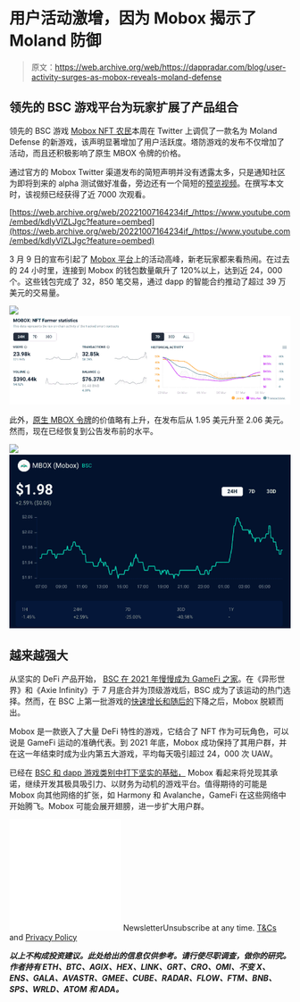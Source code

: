 # 用户活动激增，因为 Mobox 揭示了 Moland 防御

> 原文：<https://web.archive.org/web/https://dappradar.com/blog/user-activity-surges-as-mobox-reveals-moland-defense>

## 领先的 BSC 游戏平台为玩家扩展了产品组合

领先的 BSC 游戏 [Mobox NFT 农民](https://web.archive.org/web/20221007164234/https://dappradar.com/binance-smart-chain/games/mobox-nft-farmer)本周在 Twitter 上调侃了一款名为 Moland Defense 的新游戏，该声明显著增加了用户活跃度。塔防游戏的发布不仅增加了活动，而且还积极影响了原生 MBOX 令牌的价格。

通过官方的 Mobox Twitter 渠道发布的简短声明并没有透露太多，只是通知社区为即将到来的 alpha 测试做好准备，旁边还有一个简短的[预览视频](https://web.archive.org/web/20221007164234/https://twitter.com/MOBOX_Official/status/1501398712580710400)。在撰写本文时，该视频已经获得了近 7000 次观看。

[https://web.archive.org/web/20221007164234if_/https://www.youtube.com/embed/kdlyVlZLJgc?feature=oembed](https://web.archive.org/web/20221007164234if_/https://www.youtube.com/embed/kdlyVlZLJgc?feature=oembed)

3 月 9 日的宣布引起了 [Mobox 平台](https://web.archive.org/web/20221007164234/https://dappradar.com/binance-smart-chain/games/mobox-nft-farmer)上的活动高峰，新老玩家都来看热闹。在过去的 24 小时里，连接到 Mobox 的钱包数量飙升了 120%以上，达到近 24，000 个。这些钱包完成了 32，850 笔交易，通过 dapp 的智能合约推动了超过 39 万美元的交易量。

![](img/c91ecc707026a09afc6fa37a4e9fca17.png)![Mobox Moland](img/71fb8efd28a50a43ad2b3e00f4452acf.png)

此外，[原生 MBOX 令牌](https://web.archive.org/web/20221007164234/https://dappradar.com/hub/token/bsc/MBOX?from=0x3203c9e46ca618c8c1ce5dc67e7e9d75f5da2377)的价值略有上升，在发布后从 1.95 美元升至 2.06 美元。然而，现在已经恢复到公告发布前的水平。

![](img/6571628b93003e7040eb585a51c10068.png)![](img/11745bcb96fd37ae5099011233df0faa.png)

## 越来越强大

从坚实的 DeFi 产品开始， [BSC 在 2021 年慢慢成为 GameFi 之家](https://web.archive.org/web/20221007164234/https://dappradar.com/blog/2021-dapp-industry-report/#games)。在《异形世界》和《Axie Infinity》于 7 月底合并为顶级游戏后，BSC 成为了该运动的热门选择。然而，在 BSC 上第一批游戏的[快速增长和随后的](https://web.archive.org/web/20221007164234/https://dappradar.com/blog/2021-dapp-industry-report/#games)下降之后，Mobox 脱颖而出。

Mobox 是一款嵌入了大量 DeFi 特性的游戏，它结合了 NFT 作为可玩角色，可以说是 GameFi 运动的准确代表。到 2021 年底，Mobox 成功保持了其用户群，并在这一年结束时成为业内第五大游戏，平均每天吸引超过 24，000 次 UAW。

已经在 [BSC 和 dapp 游戏类别中打下坚实的基础，](https://web.archive.org/web/20221007164234/https://dappradar.com/rankings/protocol/binance-smart-chain/category/games) Mobox 看起来将兑现其承诺，继续开发其极具吸引力、以财务为动机的游戏平台。值得期待的可能是 Mobox 向其他网络的扩张，如 Harmony 和 Avalanche，GameFi 在这些网络中开始腾飞。Mobox 可能会展开翅膀，进一步扩大用户群。

![](img/6d5a4a2d609c56e1a5771717e54ba759.png) NewsletterUnsubscribe at any time. [T&Cs](https://web.archive.org/web/20221007164234/https://dappradar.com/terms) and [Privacy Policy](https://web.archive.org/web/20221007164234/https://dappradar.com/privacy-policy)

***以上不构成投资建议。此处给出的信息仅供参考。请行使尽职调查，做你的研究。作者持有 ETH、BTC、AGIX、HEX、LINK、GRT、CRO、OMI、不变 X、ENS、GALA、AVASTR、GMEE、CUBE、RADAR、FLOW、FTM、BNB、SPS、WRLD、ATOM 和 ADA。***